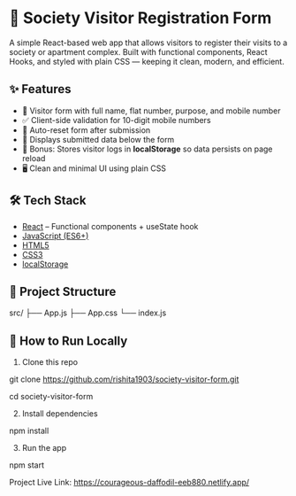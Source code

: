 # 🏡 Society Visitor Registration Form

A simple React-based web app that allows visitors to register their visits to a society or apartment complex. Built with functional components, React Hooks, and styled with plain CSS — keeping it clean, modern, and efficient.



## ✨ Features

- 🧾 Visitor form with full name, flat number, purpose, and mobile number
- ✅ Client-side validation for 10-digit mobile numbers
- 🧼 Auto-reset form after submission
- 📜 Displays submitted data below the form
- 💾 Bonus: Stores visitor logs in **localStorage** so data persists on page reload
- 🖥️ Clean and minimal UI using plain CSS

## 🛠 Tech Stack

- [React](https://reactjs.org/) – Functional components + useState hook
- [JavaScript (ES6+)](https://developer.mozilla.org/en-US/docs/Web/JavaScript)
- [HTML5](https://developer.mozilla.org/en-US/docs/Web/HTML)
- [CSS3](https://developer.mozilla.org/en-US/docs/Web/CSS)
- [localStorage](https://developer.mozilla.org/en-US/docs/Web/API/Window/localStorage)



## 📂 Project Structure
src/
├── App.js
├── App.css
└── index.js
## 🧪 How to Run Locally

 1. Clone this repo
   
   git clone https://github.com/rishita1903/society-visitor-form.git
   
   cd society-visitor-form

2. Install dependencies

npm install

3. Run the app

npm start 


Project Live Link: https://courageous-daffodil-eeb880.netlify.app/
